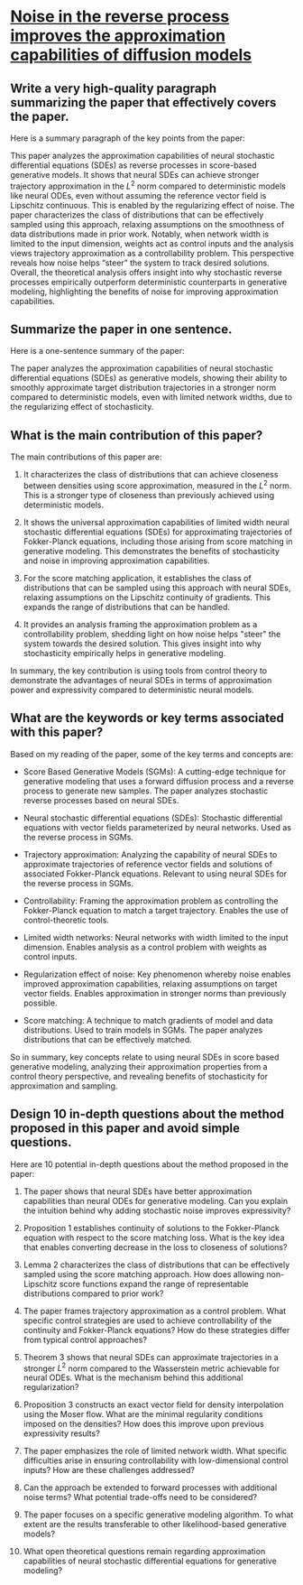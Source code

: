 # [Noise in the reverse process improves the approximation capabilities of   diffusion models](https://arxiv.org/abs/2312.07851)

## Write a very high-quality paragraph summarizing the paper that effectively covers the paper.

 Here is a summary paragraph of the key points from the paper:

This paper analyzes the approximation capabilities of neural stochastic differential equations (SDEs) as reverse processes in score-based generative models. It shows that neural SDEs can achieve stronger trajectory approximation in the $L^2$ norm compared to deterministic models like neural ODEs, even without assuming the reference vector field is Lipschitz continuous. This is enabled by the regularizing effect of noise. The paper characterizes the class of distributions that can be effectively sampled using this approach, relaxing assumptions on the smoothness of data distributions made in prior work. Notably, when network width is limited to the input dimension, weights act as control inputs and the analysis views trajectory approximation as a controllability problem. This perspective reveals how noise helps “steer” the system to track desired solutions. Overall, the theoretical analysis offers insight into why stochastic reverse processes empirically outperform deterministic counterparts in generative modeling, highlighting the benefits of noise for improving approximation capabilities.


## Summarize the paper in one sentence.

 Here is a one-sentence summary of the paper:

The paper analyzes the approximation capabilities of neural stochastic differential equations (SDEs) as generative models, showing their ability to smoothly approximate target distribution trajectories in a stronger norm compared to deterministic models, even with limited network widths, due to the regularizing effect of stochasticity.


## What is the main contribution of this paper?

 The main contributions of this paper are:

1. It characterizes the class of distributions that can achieve closeness between densities using score approximation, measured in the $L^2$ norm. This is a stronger type of closeness than previously achieved using deterministic models.

2. It shows the universal approximation capabilities of limited width neural stochastic differential equations (SDEs) for approximating trajectories of Fokker-Planck equations, including those arising from score matching in generative modeling. This demonstrates the benefits of stochasticity and noise in improving approximation capabilities. 

3. For the score matching application, it establishes the class of distributions that can be sampled using this approach with neural SDEs, relaxing assumptions on the Lipschitz continuity of gradients. This expands the range of distributions that can be handled.

4. It provides an analysis framing the approximation problem as a controllability problem, shedding light on how noise helps "steer" the system towards the desired solution. This gives insight into why stochasticity empirically helps in generative modeling.

In summary, the key contribution is using tools from control theory to demonstrate the advantages of neural SDEs in terms of approximation power and expressivity compared to deterministic neural models.


## What are the keywords or key terms associated with this paper?

 Based on my reading of the paper, some of the key terms and concepts are:

- Score Based Generative Models (SGMs): A cutting-edge technique for generative modeling that uses a forward diffusion process and a reverse process to generate new samples. The paper analyzes stochastic reverse processes based on neural SDEs.

- Neural stochastic differential equations (SDEs): Stochastic differential equations with vector fields parameterized by neural networks. Used as the reverse process in SGMs.

- Trajectory approximation: Analyzing the capability of neural SDEs to approximate trajectories of reference vector fields and solutions of associated Fokker-Planck equations. Relevant to using neural SDEs for the reverse process in SGMs. 

- Controllability: Framing the approximation problem as controlling the Fokker-Planck equation to match a target trajectory. Enables the use of control-theoretic tools.

- Limited width networks: Neural networks with width limited to the input dimension. Enables analysis as a control problem with weights as control inputs.

- Regularization effect of noise: Key phenomenon whereby noise enables improved approximation capabilities, relaxing assumptions on target vector fields. Enables approximation in stronger norms than previously possible.

- Score matching: A technique to match gradients of model and data distributions. Used to train models in SGMs. The paper analyzes distributions that can be effectively matched.

So in summary, key concepts relate to using neural SDEs in score based generative modeling, analyzing their approximation properties from a control theory perspective, and revealing benefits of stochasticity for approximation and sampling.


## Design 10 in-depth questions about the method proposed in this paper and avoid simple questions.

 Here are 10 potential in-depth questions about the method proposed in the paper:

1. The paper shows that neural SDEs have better approximation capabilities than neural ODEs for generative modeling. Can you explain the intuition behind why adding stochastic noise improves expressivity? 

2. Proposition 1 establishes continuity of solutions to the Fokker-Planck equation with respect to the score matching loss. What is the key idea that enables converting decrease in the loss to closeness of solutions?

3. Lemma 2 characterizes the class of distributions that can be effectively sampled using the score matching approach. How does allowing non-Lipschitz score functions expand the range of representable distributions compared to prior work?

4. The paper frames trajectory approximation as a control problem. What specific control strategies are used to achieve controllability of the continuity and Fokker-Planck equations? How do these strategies differ from typical control approaches?

5. Theorem 3 shows that neural SDEs can approximate trajectories in a stronger $L^2$ norm compared to the Wasserstein metric achievable for neural ODEs. What is the mechanism behind this additional regularization? 

6. Proposition 3 constructs an exact vector field for density interpolation using the Moser flow. What are the minimal regularity conditions imposed on the densities? How does this improve upon previous expressivity results?

7. The paper emphasizes the role of limited network width. What specific difficulties arise in ensuring controllability with low-dimensional control inputs? How are these challenges addressed?

8. Can the approach be extended to forward processes with additional noise terms? What potential trade-offs need to be considered?

9. The paper focuses on a specific generative modeling algorithm. To what extent are the results transferable to other likelihood-based generative models?

10. What open theoretical questions remain regarding approximation capabilities of neural stochastic differential equations for generative modeling?
